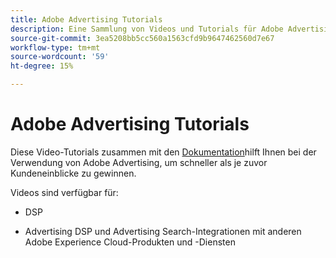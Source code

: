 ```yaml
---
title: Adobe Advertising Tutorials
description: Eine Sammlung von Videos und Tutorials für Adobe Advertising.
source-git-commit: 3ea5208bb5cc560a1563cfd9b9647462560d7e67
workflow-type: tm+mt
source-wordcount: '59'
ht-degree: 15%

---
```


# Adobe Advertising Tutorials

Diese Video-Tutorials zusammen mit den [Dokumentation](https://experienceleague.adobe.com/docs/advertising-cloud.html)hilft Ihnen bei der Verwendung von Adobe Advertising, um schneller als je zuvor Kundeneinblicke zu gewinnen.

Videos sind verfügbar für:

* DSP

* Advertising DSP und Advertising Search-Integrationen mit anderen Adobe Experience Cloud-Produkten und -Diensten

<!--
See other -learn tutorials landing pages to get ideas for additional content
-->
